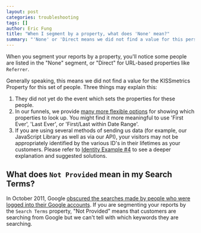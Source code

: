 ```yaml
---
layout: post
categories: troubleshooting
tags: []
author: Eric Fung
title: "When I segment by a property, what does 'None' mean?"
summary: "'None' or 'Direct means we did not find a value for this person."
---
```

When you segment your reports by a property, you'll notice some people are listed in the "None" segment, or "Direct" for URL-based properties like `Referrer`.

Generally speaking, this means we did not find a value for the KISSmetrics Property for this set of people. Three things may explain this:

1. They did not yet do the event which sets the properties for these people.
2. In our funnels, we provide [many more flexible options][adv] for showing which properties to look up. You might find it more meaningful to use 'First Ever', 'Last Ever', or 'First/Last within Date Range'.
3. If you are using several methods of sending us data (for example, our JavaScript Library as well as via our API), your visitors may not be appropriately identified by the various ID's in their lifetimes as your customers. Please refer to [Identity Example #4][no-alias] to see a deeper explanation and suggested solutions.

<a name="not-provided"></a>
## What does `Not Provided` mean in my Search Terms?

In October 2011, Google [obscured the searches made by people who were logged into their Google accounts][not-provided]. If you are segmenting your reports by the `Search Terms` property, "Not Provided" means that customers are searching from Google but we can't tell with which keywords they are searching.


[not-provided]: http://www.seomoz.org/blog/google-hides-search-referral-data-with-new-ssl-implementation-emergency-whiteboard-friday
[adv]: http://support.kissmetrics.com/advanced/advanced-properties#last-property-name-before-some-step-of-this-report
[no-alias]: http://support.kissmetrics.com/troubleshooting/troubleshooting-identities#4
